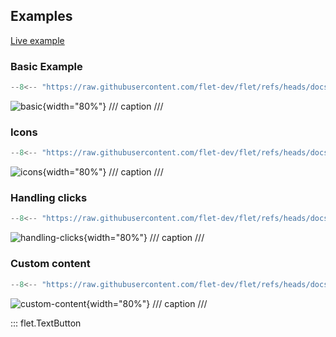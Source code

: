 ## Examples

[Live example](https://flet-controls-gallery.fly.dev/buttons/textbutton)

### Basic Example

```python
--8<-- "https://raw.githubusercontent.com/flet-dev/flet/refs/heads/docs/fix-links/sdk/python/examples/controls/text-button/basic.py"
```

![basic](https://raw.githubusercontent.com/flet-dev/flet/docs/fix-links/sdk/python/examples/controls/text-button/media/basic.png){width="80%"}
/// caption
///

### Icons

```python
--8<-- "https://raw.githubusercontent.com/flet-dev/flet/refs/heads/docs/fix-links/sdk/python/examples/controls/text-button/icons.py"
```

![icons](https://raw.githubusercontent.com/flet-dev/flet/docs/fix-links/sdk/python/examples/controls/text-button/media/icons.png){width="80%"}
/// caption
///

### Handling clicks

```python
--8<-- "https://raw.githubusercontent.com/flet-dev/flet/refs/heads/docs/fix-links/sdk/python/examples/controls/text-button/handling-clicks.py"
```

![handling-clicks](https://raw.githubusercontent.com/flet-dev/flet/docs/fix-links/sdk/python/examples/controls/text-button/media/handling-clicks.gif){width="80%"}
/// caption
///

### Custom content

```python
--8<-- "https://raw.githubusercontent.com/flet-dev/flet/refs/heads/docs/fix-links/sdk/python/examples/controls/text-button/custom-content.py"
```

![custom-content](https://raw.githubusercontent.com/flet-dev/flet/docs/fix-links/sdk/python/examples/controls/text-button/media/custom-content.png){width="80%"}
/// caption
///

::: flet.TextButton
